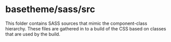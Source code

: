 # basetheme/sass/src

This folder contains SASS sources that mimic the component-class hierarchy. These files
are gathered in to a build of the CSS based on classes that are used by the build.
